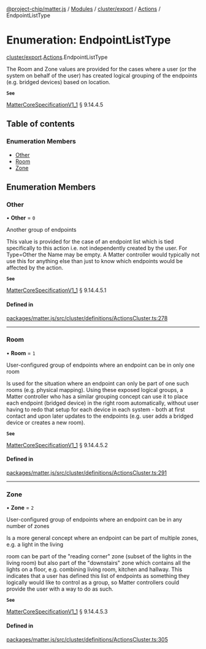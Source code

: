 [@project-chip/matter.js](../README.md) / [Modules](../modules.md) / [cluster/export](../modules/cluster_export.md) / [Actions](../modules/cluster_export.Actions.md) / EndpointListType

# Enumeration: EndpointListType

[cluster/export](../modules/cluster_export.md).[Actions](../modules/cluster_export.Actions.md).EndpointListType

The Room and Zone values are provided for the cases where a user (or the system on behalf of the user) has
created logical grouping of the endpoints (e.g. bridged devices) based on location.

**`See`**

[MatterCoreSpecificationV1_1](../interfaces/spec_export.MatterCoreSpecificationV1_1.md) § 9.14.4.5

## Table of contents

### Enumeration Members

- [Other](cluster_export.Actions.EndpointListType.md#other)
- [Room](cluster_export.Actions.EndpointListType.md#room)
- [Zone](cluster_export.Actions.EndpointListType.md#zone)

## Enumeration Members

### Other

• **Other** = ``0``

Another group of endpoints

This value is provided for the case of an endpoint list which is tied specifically to this action i.e. not
independently created by the user. For Type=Other the Name may be empty. A Matter controller would typically
not use this for anything else than just to know which endpoints would be affected by the action.

**`See`**

[MatterCoreSpecificationV1_1](../interfaces/spec_export.MatterCoreSpecificationV1_1.md) § 9.14.4.5.1

#### Defined in

[packages/matter.js/src/cluster/definitions/ActionsCluster.ts:278](https://github.com/project-chip/matter.js/blob/ac2c2688/packages/matter.js/src/cluster/definitions/ActionsCluster.ts#L278)

___

### Room

• **Room** = ``1``

User-configured group of endpoints where an endpoint can be in only one room

Is used for the situation where an endpoint can only be part of one such rooms (e.g. physical mapping).
Using these exposed logical groups, a Matter controller who has a similar grouping concept can use it to
place each endpoint (bridged device) in the right room automatically, without user having to redo that setup
for each device in each system - both at first contact and upon later updates to the endpoints (e.g. user
adds a bridged device or creates a new room).

**`See`**

[MatterCoreSpecificationV1_1](../interfaces/spec_export.MatterCoreSpecificationV1_1.md) § 9.14.4.5.2

#### Defined in

[packages/matter.js/src/cluster/definitions/ActionsCluster.ts:291](https://github.com/project-chip/matter.js/blob/ac2c2688/packages/matter.js/src/cluster/definitions/ActionsCluster.ts#L291)

___

### Zone

• **Zone** = ``2``

User-configured group of endpoints where an endpoint can be in any number of zones

Is a more general concept where an endpoint can be part of multiple zones, e.g. a light in the living

room can be part of the "reading corner" zone (subset of the lights in the living room) but also part of the
"downstairs" zone which contains all the lights on a floor, e.g. combining living room, kitchen and hallway.
This indicates that a user has defined this list of endpoints as something they logically would like to
control as a group, so Matter controllers could provide the user with a way to do as such.

**`See`**

[MatterCoreSpecificationV1_1](../interfaces/spec_export.MatterCoreSpecificationV1_1.md) § 9.14.4.5.3

#### Defined in

[packages/matter.js/src/cluster/definitions/ActionsCluster.ts:305](https://github.com/project-chip/matter.js/blob/ac2c2688/packages/matter.js/src/cluster/definitions/ActionsCluster.ts#L305)
